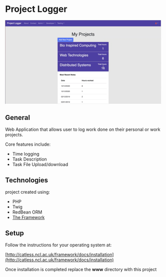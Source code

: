 # Project Logger
![Project Logger Home Screen](project-logger.png)

## General
Web Application that allows user to log work done on their personal or work projects.

Core features include:
- Time logging
- Task Description
- Task File Upload/download
## Technologies
project created using:
- PHP
- Twig
- RedBean ORM
- [The Framework](https://github.com/rivets/framework2)
## Setup
Follow the instructions for your operating system at:

[http://catless.ncl.ac.uk/framework/docs/installation](http://catless.ncl.ac.uk/framework/docs/installation)

Once installation is completed replace the <b>www</b> directory with this project

